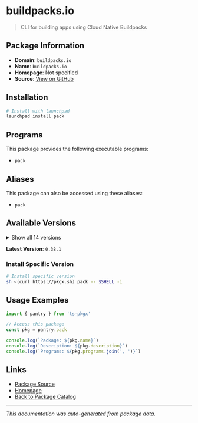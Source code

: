 # buildpacks.io

> CLI for building apps using Cloud Native Buildpacks

## Package Information

- **Domain**: `buildpacks.io`
- **Name**: `buildpacks.io`
- **Homepage**: Not specified
- **Source**: [View on GitHub](https://github.com/pkgxdev/pantry/tree/main/projects/buildpacks.io/package.yml)

## Installation

```bash
# Install with launchpad
launchpad install pack
```

## Programs

This package provides the following executable programs:

- `pack`

## Aliases

This package can also be accessed using these aliases:

- `pack`

## Available Versions

<details>
<summary>Show all 14 versions</summary>

- `0.38.1`, `0.38.0`, `0.37.0`, `0.36.4`, `0.36.3`
- `0.36.2`, `0.36.1`, `0.36.0`, `0.35.1`, `0.35.0`
- `0.34.2`, `0.34.1`, `0.34.0`, `0.33.2`

</details>

**Latest Version**: `0.38.1`

### Install Specific Version

```bash
# Install specific version
sh <(curl https://pkgx.sh) pack -- $SHELL -i
```

## Usage Examples

```typescript
import { pantry } from 'ts-pkgx'

// Access this package
const pkg = pantry.pack

console.log(`Package: ${pkg.name}`)
console.log(`Description: ${pkg.description}`)
console.log(`Programs: ${pkg.programs.join(', ')}`)
```

## Links

- [Package Source](https://github.com/pkgxdev/pantry/tree/main/projects/buildpacks.io/package.yml)
- [Homepage](#)
- [Back to Package Catalog](../../package-catalog.md)

---

*This documentation was auto-generated from package data.*
